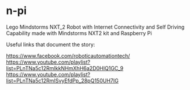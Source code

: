 # n-pi
Lego Mindstorms NXT_2 Robot with Internet Connectivity and Self Driving Capability made with Mindstorms NXT2 kit and Raspberry Pi

Useful links that document the story:

https://www.facebook.com/roboticautomationtech/
https://www.youtube.com/playlist?list=PLnTNa5c12RmIkkNHmXhH6a2D0HIQ1GC_9
https://www.youtube.com/playlist?list=PLnTNa5c12RmISvyEfdPp_28pQ150UH7IG
